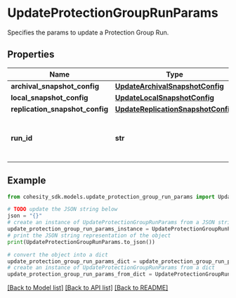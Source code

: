 # UpdateProtectionGroupRunParams

Specifies the params to update a Protection Group Run.

## Properties

Name | Type | Description | Notes
------------ | ------------- | ------------- | -------------
**archival_snapshot_config** | [**UpdateArchivalSnapshotConfig**](UpdateArchivalSnapshotConfig.md) |  | [optional] 
**local_snapshot_config** | [**UpdateLocalSnapshotConfig**](UpdateLocalSnapshotConfig.md) |  | [optional] 
**replication_snapshot_config** | [**UpdateReplicationSnapshotConfig**](UpdateReplicationSnapshotConfig.md) |  | [optional] 
**run_id** | **str** | Specifies a unique Protection Group Run id. | 

## Example

```python
from cohesity_sdk.models.update_protection_group_run_params import UpdateProtectionGroupRunParams

# TODO update the JSON string below
json = "{}"
# create an instance of UpdateProtectionGroupRunParams from a JSON string
update_protection_group_run_params_instance = UpdateProtectionGroupRunParams.from_json(json)
# print the JSON string representation of the object
print(UpdateProtectionGroupRunParams.to_json())

# convert the object into a dict
update_protection_group_run_params_dict = update_protection_group_run_params_instance.to_dict()
# create an instance of UpdateProtectionGroupRunParams from a dict
update_protection_group_run_params_from_dict = UpdateProtectionGroupRunParams.from_dict(update_protection_group_run_params_dict)
```
[[Back to Model list]](../README.md#documentation-for-models) [[Back to API list]](../README.md#documentation-for-api-endpoints) [[Back to README]](../README.md)


